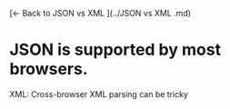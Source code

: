 [← Back to JSON vs XML ](../JSON vs XML .md)

# JSON is supported by most browsers.

XML: Cross-browser XML parsing can be tricky
